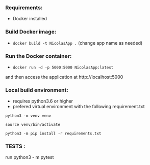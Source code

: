### Requirements:
- Docker installed

### Build Docker image:
- `docker build -t NicolasApp .` (change app name as needed) 

### Run the Docker container:
- `docker run -d -p 5000:5000 NicolasApp:latest`

and then access the application at http://localhost:5000



### Local build environment:
- requires python3.6 or higher
- prefered virtual environment with the following requirement.txt

` python3 -m venv venv `

`source venv/bin/activate`

`python3 -m pip install -r requirements.txt`


### TESTS :
run python3 - m pytest
